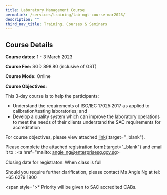 ```yaml
---
title: Laboratory Management Course
permalink: /services/training/lab-mgt-course-mar2023/
description: ""
third_nav_title: Training, Courses & Seminars
---
```

## Course Details
**Course dates:**  1 - 3 March 2023

**Course Fee:** SGD 898.80 (inclusive of GST)
 
**Course Mode:**  Online

**Course Objectives:**
 
This 3-day course is to help the participants:
* Understand the requirements of ISO/IEC 17025:2017 as applied to calibration/testing laboratories; and  
* Develop a quality system which can improve the laboratory operations to meet the needs of their clients understand the SAC requirements for accreditation
 
For course objectives, please view attached
[link](/files/Training/Course-Objectives-LM.pdf){:target="\_blank"}.


Please complete the attached [registration form](/files/Registration%20forms/Registration-form-LM-Mar2023.pdf){:target="\_blank"} and email it to : <a href="mailto: angie_ng@enterprisesg.gov.sg></a>

Closing date for registraton:  When class is full
  
Should you require further clarification, please contact Ms Angie Ng at tel: +65 6279 1800

<span style=">\* Priority will be given to SAC accredited CABs.</a>